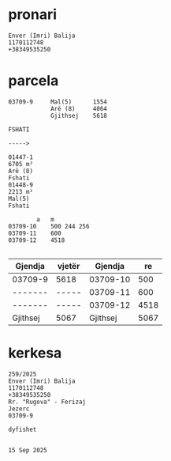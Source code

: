 
# pronari


```
Enver (Imri) Balija	
1170112748
+38349535250

```
# parcela

```
03709-9		Mal(5)	    1554
		    Arë (8)	    4064
		    Gjithsej	5618

FSHATI

----->

01447-1
6705 m²
Arë (8)
Fshati
01448-9	
2213 m²
Mal(5)
Fshati

		a	m
03709-10	500	244	256
03709-11	600		
03709-12	4518		


```




| Gjendja | vjetër | Gjendja | re |
| --------------- | --------------- | --------------- | --------------- |
| 03709-9  | 5618  | 03709-10  | 500  |
| -------  | ----- | 03709-11  | 600  |
| -------  | ----- | 03709-12  | 4518 |
| Gjithsej | 5067  | Gjithsej  | 5067 |


# kerkesa


```
259/2025
Enver (Imri) Balija	
1170112748
+38349535250
Rr. "Rugova" - Ferizaj
Jezerc
03709-9

dyfishet


15 Sep 2025

```


